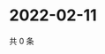 # 2022-02-11

共 0 条

<!-- BEGIN WEIBO -->
<!-- 最后更新时间 Fri Feb 11 2022 05:09:07 GMT+0800 (China Standard Time) -->

<!-- END WEIBO -->
